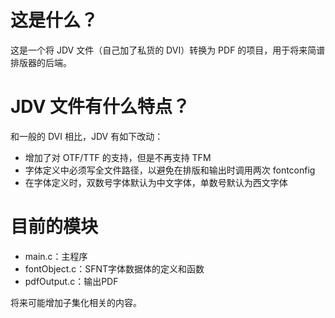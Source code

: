 # 这是什么？

这是一个将 JDV 文件（自己加了私货的 DVI）转换为 PDF 的项目，用于将来简谱排版器的后端。

# JDV 文件有什么特点？

和一般的 DVI 相比，JDV 有如下改动：

- 增加了对 OTF/TTF 的支持，但是不再支持 TFM
- 字体定义中必须写全文件路径，以避免在排版和输出时调用两次 fontconfig
- 在字体定义时，双数号字体默认为中文字体，单数号默认为西文字体

# 目前的模块
- main.c：主程序
- fontObject.c：SFNT字体数据体的定义和函数
- pdfOutput.c：输出PDF

将来可能增加子集化相关的内容。
